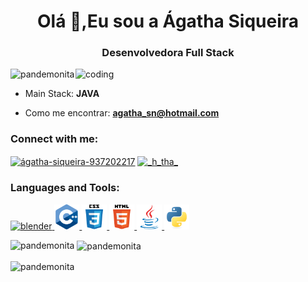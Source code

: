 <h1 align="center">Olá 🤍,Eu sou a Ágatha Siqueira</h1>
<h3 align="center">Desenvolvedora Full Stack</h3>
<img align="right" alt="coding" width="400" src="https://media.tenor.com/xA4q0AO9UH0AAAAC/keyboard-hanamaru-kindergarten.gif">

<p align="left"> <img src="https://komarev.com/ghpvc/?username=pandemonita&label=Profile%20views&color=d581b6&style=plastic" alt="pandemonita" /> </p>

- Main Stack: **JAVA**

- Como me encontrar: **agatha_sn@hotmail.com**

<h3 align="left">Connect with me:</h3>
<p align="left">
<a href="https://linkedin.com/in/ágatha-siqueira-937202217" target="blank"><img align="center" src="https://raw.githubusercontent.com/rahuldkjain/github-profile-readme-generator/master/src/images/icons/Social/linked-in-alt.svg" alt="ágatha-siqueira-937202217" height="30" width="40" /></a>
<a href="https://instagram.com/_h_tha_" target="blank"><img align="center" src="https://raw.githubusercontent.com/rahuldkjain/github-profile-readme-generator/master/src/images/icons/Social/instagram.svg" alt="_h_tha_" height="30" width="40" /></a>
</p>

<h3 align="left">Languages and Tools:</h3>
<p align="left"> <a href="https://www.blender.org/" target="_blank" rel="noreferrer"> <img src="https://download.blender.org/branding/community/blender_community_badge_white.svg" alt="blender" width="40" height="40"/> </a> <a href="https://www.w3schools.com/cpp/" target="_blank" rel="noreferrer"> <img src="https://raw.githubusercontent.com/devicons/devicon/master/icons/cplusplus/cplusplus-original.svg" alt="cplusplus" width="40" height="40"/> </a> <a href="https://www.w3schools.com/css/" target="_blank" rel="noreferrer"> <img src="https://raw.githubusercontent.com/devicons/devicon/master/icons/css3/css3-original-wordmark.svg" alt="css3" width="40" height="40"/> </a> <a href="https://www.w3.org/html/" target="_blank" rel="noreferrer"> <img src="https://raw.githubusercontent.com/devicons/devicon/master/icons/html5/html5-original-wordmark.svg" alt="html5" width="40" height="40"/> </a> <a href="https://www.java.com" target="_blank" rel="noreferrer"> <img src="https://raw.githubusercontent.com/devicons/devicon/master/icons/java/java-original.svg" alt="java" width="40" height="40"/> </a> <a href="https://www.python.org" target="_blank" rel="noreferrer"> <img src="https://raw.githubusercontent.com/devicons/devicon/master/icons/python/python-original.svg" alt="python" width="40" height="40"/> </a> </p>

<p><img align="left" src="https://github-readme-stats.vercel.app/api/top-langs?username=pandemonita&show_icons=true&theme=tokyonight&title_color=e4a5d0&bg_color=000000&locale=en&layout=compact" alt="pandemonita" /></p>

<p>&nbsp;<img align="center" src="https://github-readme-stats.vercel.app/api?username=pandemonita&show_icons=true&theme=tokyonight&title_color=e6a7d6&bg_color=000000&locale=en" alt="pandemonita" /></p>

<p><img align="center" src="https://github-readme-streak-stats.herokuapp.com/?user=pandemonita&theme=dark" alt="pandemonita" /></p>
